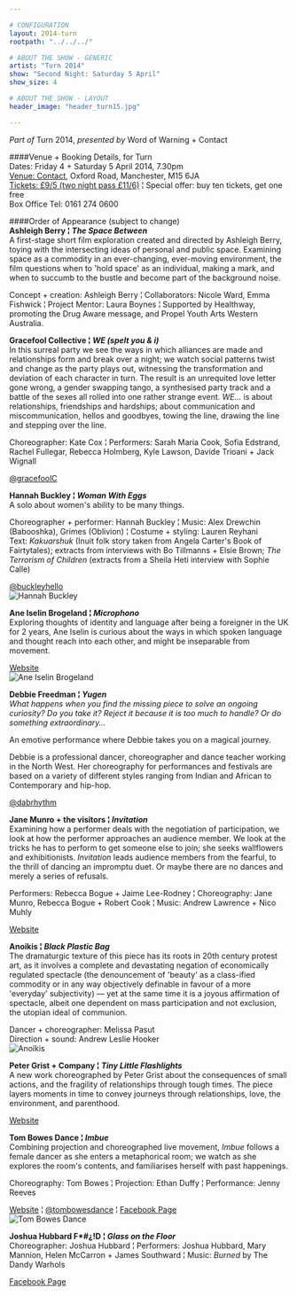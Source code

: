 ```yaml
---

# CONFIGURATION
layout: 2014-turn
rootpath: "../../../"

# ABOUT THE SHOW - GENERIC
artist: "Turn 2014"
show: "Second Night: Saturday 5 April"
show_size: 4

# ABOUT THE SHOW - LAYOUT
header_image: "header_turn15.jpg"

---
```

*Part of* Turn 2014, *presented by* Word of Warning + Contact       
                
####Venue + Booking Details, for Turn        
Dates: Friday 4 + Saturday 5 April 2014, 7.30pm    
[Venue: Contact](http://contactmcr.com/visit/getting-here/), Oxford Road, Manchester, M15 6JA    
[Tickets: £9/5 (two night pass £11/6)](https://contactmcr.com/whats-on/13070-turn-2014/booking/) ¦ Special offer: buy ten tickets, get one free    
Box Office Tel: 0161 274 0600    
               
####Order of Appearance (subject to change)      
**Ashleigh Berry ¦ *The Space Between***          
A first-stage short film exploration created and directed by Ashleigh Berry, toying with the intersecting ideas of personal and public space. Examining space as a commodity in an ever-changing, ever-moving environment, the film questions when to 'hold space' as an individual, making a mark, and when to succumb to the bustle and become part of the background noise.      
          
Concept + creation: Ashleigh Berry ¦ Collaborators: Nicole Ward, Emma Fishwick ¦ Project Mentor: Laura Boynes ¦ Supported by Healthway, promoting the Drug Aware message, and Propel Youth Arts Western Australia.        
          
**Gracefool Collective ¦ *WE (spelt you & i)***         
In this surreal party we see the ways in which alliances are made and relationships form and break over a night; we watch social patterns twist and change as the party plays out, witnessing the transformation and deviation of each character in turn. The result is an unrequited love letter gone wrong, a gender swapping tango, a synthesised party track and a battle of the sexes all rolled into one rather strange event. *WE…* is about relationships, friendships and hardships; about communication and miscommunication, hellos and goodbyes, towing the line, drawing the line and stepping over the line.        
                
Choreographer: Kate Cox ¦ Performers: Sarah Maria Cook, Sofia Edstrand, Rachel Fullegar, Rebecca Holmberg, Kyle Lawson, Davide Trioani + Jack Wignall      
            
[@gracefoolC](http://twitter.com/gracefoolC)          
         
**Hannah Buckley ¦ *Woman With Eggs***               
A solo about women's ability to be many things.              
                     
Choreographer + performer: Hannah Buckley ¦ Music: Alex Drewchin (Babooshka), Grimes (Oblivion) ¦ Costume + styling: Lauren Reyhani                 
Text: *Kakuarshuk* (Inuit folk story taken from Angela Carter's Book of Fairtytales); extracts from interviews with Bo Tillmanns + Elsie Brown; *The Terrorism of Children* (extracts from a Sheila Heti interview with Sophie Calle)               
               
[@buckleyhello](http://twitter.com/buckleyhello)               
![Hannah Buckley](HannahBuckley1.jpg) 
              
**Ane Iselin Brogeland ¦ *Microphono***        
Exploring thoughts of identity and language after being a foreigner in the UK for 2 years, Ane Iselin is curious about the ways in which spoken language and thought reach into each other, and might be inseparable from movement.               
                 
[Website](http://aneiselin.wordpress.com)           
![Ane Iselin Brogeland](AneIselinBrogeland2.jpg)
          
**Debbie Freedman ¦ *Yugen***          
*What happens when you find the missing piece to solve an ongoing curiosity? Do you take it? Reject it because it is too much to handle? Or do something extraordinary…*             
                   
An emotive performance where Debbie takes you on a magical journey.          
                
Debbie is a professional dancer, choreographer and dance teacher working in the North West. Her choreography for performances and festivals are based on a variety of different styles ranging from Indian and African to Contemporary and hip-hop.           
            
[@dabrhythm](http://twitter.com/dabrhythm)          
          
**Jane Munro + the visitors ¦ *Invitation***                      
Examining how a performer deals with the negotiation of participation, we look at how the performer approaches an audience member. We look at the tricks he has to perform to get someone else to join; she seeks wallflowers and exhibitionists. *Invitation* leads audience members from the fearful, to the thrill of dancing an impromptu duet. Or maybe there are no dances and merely a series of refusals.        
              
Performers: Rebecca Bogue + Jaime Lee-Rodney ¦ Choreography: Jane Munro, Rebecca Bogue + Robert Cook ¦ Music: Andrew Lawrence + Nico Muhly
       
[Website](http://www.janemunro.co.uk)       
               
**Anoikis ¦ *Black Plastic Bag***           
The dramaturgic texture of this piece has its roots in 20th century protest art, as it involves a complete and devastating negation of economically regulated spectacle (the denouncement of 'beauty' as a class-ified commodity or in any way objectively definable in favour of a more 'everyday' subjectivity) — yet at the same time it is a joyous affirmation of spectacle, albeit one dependent on mass participation and not exclusion, the utopian ideal of communion.           
         
Dancer + choreographer: Melissa Pasut        
Direction + sound: Andrew Leslie Hooker        
![Anoikis](Anoikis.jpg)           

**Peter Grist + Company ¦ *Tiny Little Flashlights***                   
A new work choreographed by Peter Grist about the consequences of small actions, and the fragility of relationships through tough times. The piece layers moments in time to convey journeys through relationships, love, the environment, and parenthood.         
         
[Website](http://www.petergrist.co.uk)       
         
**Tom Bowes Dance ¦ *Imbue***          
Combining projection and choreographed live movement, *Imbue* follows a female dancer as she enters a metaphorical room; we watch as she explores the room's contents, and familiarises herself with past happenings.      
          
Choreography: Tom Bowes ¦ Projection: Ethan Duffy ¦ Performance: Jenny Reeves      
                 
[Website](http://www.tombowesdance.com) ¦ [@tombowesdance](http://twitter.com/tombowesdance) ¦ [Facebook Page](http://www.facebook.com/tombowesdance)        
![Tom Bowes Dance](TomBowes2.jpg)    
          
**Joshua Hubbard F\*\#¿\!D ¦ *Glass on the Floor***           
Choreographer: Joshua Hubbard ¦ Performers: Joshua Hubbard, Mary Mannion, Helen McCarron + James Southward ¦ Music: *Burned* by The Dandy Warhols            
           
[Facebook Page](http://www.facebook.com/joshua.hubbard.dance)

